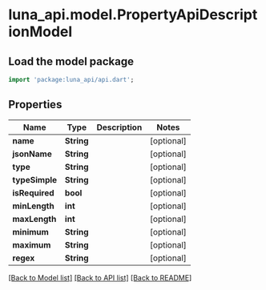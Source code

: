 # luna_api.model.PropertyApiDescriptionModel

## Load the model package
```dart
import 'package:luna_api/api.dart';
```

## Properties
Name | Type | Description | Notes
------------ | ------------- | ------------- | -------------
**name** | **String** |  | [optional] 
**jsonName** | **String** |  | [optional] 
**type** | **String** |  | [optional] 
**typeSimple** | **String** |  | [optional] 
**isRequired** | **bool** |  | [optional] 
**minLength** | **int** |  | [optional] 
**maxLength** | **int** |  | [optional] 
**minimum** | **String** |  | [optional] 
**maximum** | **String** |  | [optional] 
**regex** | **String** |  | [optional] 

[[Back to Model list]](../README.md#documentation-for-models) [[Back to API list]](../README.md#documentation-for-api-endpoints) [[Back to README]](../README.md)



